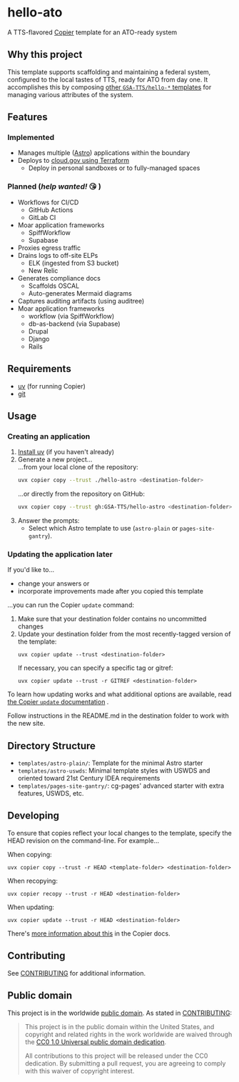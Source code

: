 # hello-ato
A TTS-flavored [Copier](https://copier.readthedocs.io/) template for an ATO-ready system

## Why this project

This template supports scaffolding and maintaining a federal system, configured to the local tastes of TTS, ready for ATO from day one. It accomplishes this by composing [other `GSA-TTS/hello-*` templates](https://github.com/orgs/GSA-TTS/repositories?type=all&q=hello-) for managing various attributes of the system.

## Features

### Implemented

* Manages multiple ([Astro](https://github.com/GSA-TTS/hello-terraform-cloudgov)) applications within the boundary
* Deploys to [cloud.gov using Terraform](https://github.com/GSA-TTS/hello-terraform-cloudgov)
  * Deploy in personal sandboxes or to fully-managed spaces

### Planned (_help wanted!_ 😘 )

* Workflows for CI/CD
  * GitHub Actions 
  * GitLab CI 
* Moar application frameworks
  * SpiffWorkflow
  * Supabase
* Proxies egress traffic
* Drains logs to off-site ELPs
  * ELK (ingested from S3 bucket)
  * New Relic
* Generates compliance docs
  * Scaffolds OSCAL 
  * Auto-generates Mermaid diagrams
* Captures auditing artifacts (using auditree)
* Moar application frameworks
  * workflow (via SpiffWorkflow)
  * db-as-backend (via Supabase)
  * Drupal
  * Django
  * Rails

## Requirements
- [uv](https://docs.astral.sh/uv/getting-started/installation/) (for running Copier)
- [git](https://git-scm.com/)

## Usage

### Creating an application
1. [Install uv](https://docs.astral.sh/uv/getting-started/installation/) (if you haven't already)
2. Generate a new project...\
  ...from your local clone of the repository:
   ```sh
   uvx copier copy --trust ./hello-astro <destination-folder>
   ```
   ...or directly from the repository on GitHub:
   ```sh
   uvx copier copy --trust gh:GSA-TTS/hello-astro <destination-folder>
   ```
3. Answer the prompts:
   - Select which Astro template to use (`astro-plain` or `pages-site-gantry`).

### Updating the application later

If you'd like to...

- change your answers or 
- incorporate improvements made after you copied this template

...you can run the Copier `update` command: 

1. Make sure that your destination folder contains no uncommitted changes 
2. Update your destination folder from the most recently-tagged version of the template:
    ```
    uvx copier update --trust <destination-folder>
    ```
   If necessary, you can specify a specific tag or gitref:
    ```
    uvx copier update --trust -r GITREF <destination-folder>
    ```

To learn how updating works and what additional options are available, read [the Copier `update` documentation](https://copier.readthedocs.io/en/stable/updating/) .

Follow instructions in the README.md in the destination folder to work with the new site.

## Directory Structure
- `templates/astro-plain/`: Template for the minimal Astro starter
- `templates/astro-uswds`: Minimal template styles with USWDS and oriented toward 21st Century IDEA requirements
- `templates/pages-site-gantry/`: cg-pages' advanced starter with extra features, USWDS, etc.

## Developing

To ensure that copies reflect your local changes to the template, specify the HEAD revision on the command-line. For example...

When copying:
```
uvx copier copy --trust -r HEAD <template-folder> <destination-folder>
```

When recopying:

```
uvx copier recopy --trust -r HEAD <destination-folder>
```

When updating: 

```
uvx copier update --trust -r HEAD <destination-folder>
```

There's [more information about this](https://copier.readthedocs.io/en/stable/faq/#while-developing-why-the-template-doesnt-include-dirty-changes) in the Copier docs.

## Contributing

See [CONTRIBUTING](CONTRIBUTING.md) for additional information.

## Public domain

This project is in the worldwide [public domain](LICENSE.md). As stated in [CONTRIBUTING](CONTRIBUTING.md):

> This project is in the public domain within the United States, and copyright and related rights in the work worldwide are waived through the [CC0 1.0 Universal public domain dedication](https://creativecommons.org/publicdomain/zero/1.0/).
>
> All contributions to this project will be released under the CC0 dedication. By submitting a pull request, you are agreeing to comply with this waiver of copyright interest.

